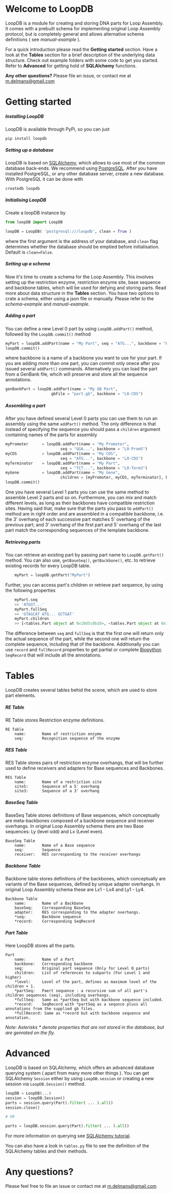 # Welcome to LoopDB
LoopDB is a module for creating and storing DNA parts for Loop Assembly. It comes with a prebuilt schema for implementing original Loop Assembly protocol, but is completely general and allows alternative schema definitions ( see _manual-example_ ).

For a quick introduction please read the __Getting started__ section.
Have a look at the __Tables__ section for a brief description of the underlying data structure.
Check out example folders with some code to get you started. 
Refer to  __Advanced__ for getting hold of __SQLAlchemy__ functions.
 
 __Any other questions?__
 Please file an issue, or contact me at m.delmans@gmail.com

# Getting started
##### Installing LoopDB
LoopDB is available through PyPi, so you can just
```
pip install loopdb
```
##### Setting up a database
LoopDB is based on [SQLAlchemy](http://www.sqlalchemy.org), which allows to use most of the common database back-ends. We recommend using [PostgreSQL](https://www.postgresql.org). After you have installed PostgreSQL, or any other database server, create a new database. With PostgreSQL it can be done with
```
createdb loopdb
```

##### Initialising LoopDB
Create a loopDB instance by
```python
from loopDB import LoopDB

loopDB = LoopDB( 'postgresql:///loopdb', clean = True )
```

where the first argument is the address of your database, and `clean` flag determines whether the database should be emptied before initialisation. Default is `clean=False`.
##### Setting up a schema

Now it's time to create a schema for the Loop Assembly. This involves setting up the restriction enzyme, restriction enzyme site, base sequence and backbone tables, which will be used for defying and storing parts. Read more about data structure in the __Tables__ section. You have two options to crate a schema, either using a json file or manually. Please refer to the _schema-example_ and _manual-example_.

##### Adding a part

You can define a new Level 0 part by using `LoopDB.addPart()` method, followed by the `LoopDB.commit()` method

```python
myPart = loopDB.addPart(name = "My Part", seq = "ATG...", backbone = "L0-CDS")
loopDB.commit()
```

where backbone is a name of a backbone you want to use for your part. If you are adding more than one part, you can commit only onece after you issued several `addPart()` commands. Alternatively you can load the part from a GenBank file, whcih will preserve and store all the sequence annotations.
```python
genBankPart = loopDB.addPart(name = "My GB Part",
                    gbFile = "part.gb", backbone = "L0-CDS")
```

##### Assembling a part

After you have defined several Level 0 parts you can use them to run an assembly using the same `addPart()` method. The only difference is that instead of specifying the sequence you should pass a `children` argument containing names of the parts for assembly

```python
myPromoter      = loopDB.addPart(name = "My Promoter",
                        seq = "GGA...", backbone = "L0-Prom5")
myCDS           = loopDB.addPart(name = "My CDS",
                        seq = "ATG...", backbone = "L0-CDS")
myTerminator    = loopDB.addPart(name = "My Part",
                        seq = "TCT...", backbone = "L0-Term3")
myGene          = loopDB.addPart(name = "My Gene",
                        children = [myPromoter, myCDS, myTerminator], backbone = "Ly1")
loopDB.commit()
```

One you have several Level 1 parts you can use the same method to assemble Level 2 parts and so on. Furthermore, you can mix and match different levels, as long as their backbones have compatible restriction sites. Having said that, make sure that the parts you pass to `addPart()` method are in right order and are assembled in a compatible backbone, i.e. the 3' overhang of each successive part matches 5' overhang of the previous part; and 3' overhang of the first part and 5' overhang of the last part match the corresponding sequences of the template backbone.

##### Retrieving parts

You can retrieve an existing part by passing part name to `LoopDB.getPart()` method. You can also use, `getBaseSeq()`, `getBackbone()`, etc. to retrieve existing records for every LoopDB table.

```python
    myPart = loopDB.getPart("MyPart")
```
Further, you can access part's children or retrieve part sequence, by using the following properties

```python
    myPart.seq
    >> 'ATGGT...'
    myPart.fullSeq
    >> 'GTAGCAT ATG... GCTGAT'
    myPart.children
    >> [<tables.Part object at 0x10d5c8b10>, <tables.Part object at 0x10d5c8d50>]
```
The difference between `seq` and `fullSeq` is that the first one will return only the actual sequence of the part, while the second one will return the complete sequence, including that of the backbone. Additionally you can use `record` and `fullRecord` properties to get partial or complete [Biopython](http://biopython.org) `SeqRecord` that will include all the annotations.

# Tables

LoopDB creates several tables behid the scene, which are used to store part elements.

##### RE Table

RE Table stores Restriction enzyme definitions.
```
RE Table
    name:       Name of restriction enzyme
    seq:        Recognition sequence of the enzyme
```
##### RES Table

RES Table stores pairs of restriction enzyme overhangs, that will be further used to define receivers and adapters for Base sequences and Backbones.
```
RES Table
    name:       Name of a restriction site
    site5:      Sequence of a 5' overhang
    site3:      Sequence of a 3' overhang
```
##### BaseSeq Table

BaseSeq Table stores definitions of Base sequences, which conceptually are meta-backbones composed of a backbone sequence and receiver overhangs. In original Loop Assembly schema there are two Base sequences: Ly (level odd) and Lx (Level even).
```
BaseSeq Table
    name:       Name of a Base sequence
    seq:        Sequence
    receiver:   RES corresponding to the receiver overhangs
```
##### Backbone Table

Backbone table stores definitions of the backbones, which conceptually are variants of the Base sequences, defined by unique adapter overhangs. In original Loop Assembly schema these are Lx1 - Lx4 and Ly1 - Ly4.
```
Backbone Table
    name:       Name of a Backbone
    baseSeq:    Corresponding BaseSeq
    adapter:    RES corresponding to the adapter overhangs.
    *seq:       Backbone sequence
    *record:    Corresponding SeqRecord
```
##### Part Table

Here LoopDB stores all the parts.
```
Part
    name:       Name of a Part
    backbone:   Corresponding backbone
    seq:        Original part sequence (Only for Level 0 parts)
    children:   List of references to subparts (For Level 1 and higher)
    *level:     Level of the part, defines as maximum level of the children + 1.
    *partSeq:   Paert sequence : a recursive sum of all part's children sequences (seq), including overhangs.
    *fullSeq:   Same as *partSeq but with backbone sequence included.
    *record:    SeqRecord with *partSeq as a sequnce pluss all annotations from the supplied gb files.
    *fullRecord: Same as *record but with backbone sequence and annotation.
```

_Note: Asterisks * denote properties that are not stored in the database, but are genrated on the fly._
# Advanced
LoopDB is based on SQLAlchemy, which offers an advanced database querying system ( apart from many more other things ). You can get SQLAlchemy `Session` either by using `LoopDB.session` or creating a new session via `LoopDB.Session()` method.

```python
loopDB = LoopDB(...)
session = loopDB.Session()
parts = session.query(Part).filter( ... ).all()
session.close()

# OR

parts = loopDB.session.query(Part).filter( ... ).all()
```
For more information on querying see [SQLAlchemy tutorial](https://docs.sqlalchemy.org/en/latest/orm/tutorial.html#querying).

You can also have a look in `tables.py` file to see the definition of the SQLAlchemy tables and their methods. 

# Any questions?
Please feel free to file an issue or contact me at m.delmans@gmail.com


